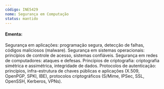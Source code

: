 ```yaml
---
código: INE5429
nome: Segurança em Computação
status: mantido
---
```


#### Ementa:
Segurança em aplicações: programação segura, detecção de falhas, códigos maliciosos (malware). Segurança em sistemas operacionais: princípios de controle de acesso, sistemas confiáveis. Segurança em redes de computadores: ataques e defesas. Princípios de criptografia: criptografia simétrica e assimétrica, integridade de dados. Protocolos de autenticação: princípios, infra-estrutura de chaves públicas e aplicações (X.509, OpenPGP, SPKI, IBE), protocolos criptográficos (S/Mime, IPSec, SSL, OpenSSH, Kerberos, VPNs).


